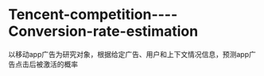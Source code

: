 # Tencent-competition----Conversion-rate-estimation
以移动app广告为研究对象，根据给定广告、用户和上下文情况信息，预测app广告点击后被激活的概率
